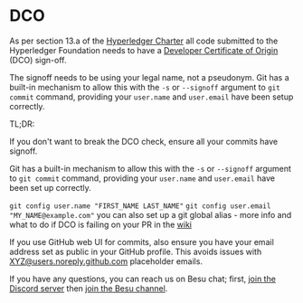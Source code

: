 DCO
===

As per section 13.a of the [Hyperledger Charter](https://www.hyperledger.org/about/charter) all code submitted to the Hyperledger Foundation needs to have a [Developer Certificate of Origin](http://developercertificate.org/) (DCO) sign-off.

The signoff needs to be using your legal name, not a pseudonym.  Git has a built-in mechanism to allow this with the `-s` or `--signoff` argument to `git commit` command, providing your `user.name` and `user.email` have been setup correctly.

TL;DR:

If you don't want to break the DCO check, ensure all your commits have signoff.

Git has a built-in mechanism to allow this with the `-s` or `--signoff` argument to `git commit` command, providing your `user.name` and `user.email` have been set up correctly.

`git config user.name "FIRST_NAME LAST_NAME"`
`git config user.email "MY_NAME@example.com"`
you can also set up a git global alias - more info and what to do if DCO is failing on your PR in the [wiki](https://wiki.hyperledger.org/display/BESU/DCO)

If you use GitHub web UI for commits, also ensure you have your email address set as public in your GitHub profile. This avoids issues with XYZ@users.noreply.github.com placeholder emails.

If you have any questions, you can reach us on Besu chat; first, [join the Discord server](https://discord.com/invite/hyperledger) then [join the Besu channel](https://discord.com/channels/905194001349627914/938504958909747250).

